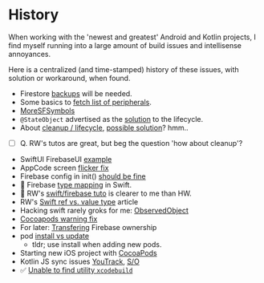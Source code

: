 # History

When working with the 'newest and greatest' Android and Kotlin projects, I find myself running into a large amount of build issues and intellisense annoyances.

Here is a centralized (and time-stamped) history of these issues, with solution or workaround, when found. 

- Firestore [backups](https://medium.com/google-cloud/firestore-backups-the-easy-way-with-cloud-workflows-3a96a434d3c7) will be needed.
- Some basics to [fetch list of peripherals](https://stackoverflow.com/questions/34592179/how-get-the-list-of-paired-bluetooth-devices-in-swift).
- [MoreSFSymbols](https://github.com/cameronshemilt/MoreSFSymbols)
- `@StateObject` advertised as the [solution](https://www.avanderlee.com/swiftui/stateobject-observedobject-differences/#:~:text=%40StateObject%20and%20%40ObservedObject%20have%20similar,you%20can%20use%20the%20%40ObservedObject.) to the lifecycle.
- About [cleanup / lifecycle](https://stackoverflow.com/questions/68633861/swiftui-view-init-called-multiple-times#:~:text=It%20is%20common%20for%20init,are%20only%20once%20at%20startup.), [possible solution](https://github.com/Bahn-X/swift-composable-navigator/issues/73)? hmm..
- [ ] Q. RW's tutos are great, but beg the question 'how about cleanup'? 
- SwiftUI FirebaseUI [example](https://github.com/firebase/FirebaseUI-iOS/issues/811)
- AppCode screen [flicker fix](https://youtrack.jetbrains.com/issue/JBR-4680/idea-window-flickers-while-changing-the-screen-brightness)
- Firebase config in init() [should be fine](https://stackoverflow.com/questions/62626652/where-to-configure-firebase-in-my-ios-app-in-the-new-swiftui-app-life-cycle-with)
- 🌟 Firebase [type mapping](https://peterfriese.dev/posts/firestore-codable-the-comprehensive-guide/#mapping-arrays) in Swift.
- 🌟 RW's [swift/firebase tuto](https://www.raywenderlich.com/11609977-getting-started-with-cloud-firestore-and-swiftui#toc-anchor-006) is clearer to me than HW.
- RW's [Swift ref vs. value type](https://www.raywenderlich.com/9481-reference-vs-value-types-in-swift) article 
- Hacking swift rarely groks for me: [ObservedObject](https://www.hackingwithswift.com/quick-start/swiftui/whats-the-difference-between-observedobject-state-and-environmentobject)
- [Cocoapods warning fix](https://stackoverflow.com/questions/40599454/use-the-inherited-flag-or-remove-the-build-settings-from-the-target-c/43799712#43799712)
- For later: [Transfering](https://stackoverflow.com/questions/24688716/transferring-an-app-to-another-firebase-account) Firebase ownership
- pod [install vs update](https://guides.cocoapods.org/using/pod-install-vs-update.html)
	- tldr; use install when adding new pods.
- Starting new iOS project with [CocoaPods](https://guides.cocoapods.org/using/using-cocoapods.html)
- Kotlin JS sync issues [YouTrack](https://youtrack.jetbrains.com/issue/KT-49109), [S/O](https://stackoverflow.com/questions/60534770/exception-when-building-a-kotlin-js-project-error-package-json-name-contains-i)
- ✅ [Unable to find utility `xcodebuild`](https://stackoverflow.com/questions/40743713/command-line-tool-error-xcrun-error-unable-to-find-utility-xcodebuild-n)

